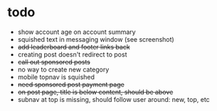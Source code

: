 # todo

- show account age on account summary
- squished text in messaging window (see screenshot)
- ~~add leaderboard and footer links back~~
- creating post doesn't redirect to post
- ~~call out sponsored posts~~
- no way to create new category
- mobile topnav is squished
- ~~need sponsored post payment page~~
- ~~on post page, title is below content, should be above~~
- subnav at top is missing, should follow user around: new, top, etc
